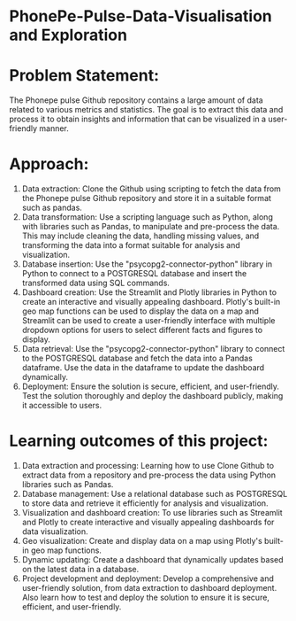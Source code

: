 # PhonePe-Pulse-Data-Visualisation and Exploration
# Problem Statement:
  The Phonepe pulse Github repository contains a large amount of data related to
various metrics and statistics. The goal is to extract this data and process it to obtain
insights and information that can be visualized in a user-friendly manner.
# Approach:
  1. Data extraction: Clone the Github using scripting to fetch the data from the
Phonepe pulse Github repository and store it in a suitable format such as pandas.
  2. Data transformation: Use a scripting language such as Python, along with
libraries such as Pandas, to manipulate and pre-process the data. This may
include cleaning the data, handling missing values, and transforming the data
into a format suitable for analysis and visualization.
  3. Database insertion: Use the "psycopg2-connector-python" library in Python to
connect to a POSTGRESQL database and insert the transformed data using SQL
commands.
  4. Dashboard creation: Use the Streamlit and Plotly libraries in Python to create
an interactive and visually appealing dashboard. Plotly's built-in geo map
functions can be used to display the data on a map and Streamlit can be used
to create a user-friendly interface with multiple dropdown options for users to
select different facts and figures to display.
  5. Data retrieval: Use the "psycopg2-connector-python" library to connect to the
POSTGRESQL database and fetch the data into a Pandas dataframe. Use the data in
the dataframe to update the dashboard dynamically.
  6. Deployment: Ensure the solution is secure, efficient, and user-friendly. Test
the solution thoroughly and deploy the dashboard publicly, making it
accessible to users.
# Learning outcomes of this project:
  1. Data extraction and processing: Learning how to use Clone Github to
extract data from a repository and pre-process the data using Python libraries
such as Pandas.
  2. Database management: Use a relational database such
as POSTGRESQL to store data and retrieve it efficiently for analysis and visualization.
  3. Visualization and dashboard creation: To use libraries
such as Streamlit and Plotly to create interactive and visually appealing
dashboards for data visualization.
  4. Geo visualization: Create and display data on a map
using Plotly's built-in geo map functions.
  5. Dynamic updating: Create a dashboard that
dynamically updates based on the latest data in a database.
  6. Project development and deployment: Develop a comprehensive and user-friendly solution, from data extraction to dashboard
deployment. Also learn how to test and deploy the solution to ensure it
is secure, efficient, and user-friendly.
